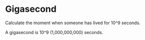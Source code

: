 # Gigasecond

Calculate the moment when someone has lived for 10^9 seconds.

A gigasecond is 10^9 (1,000,000,000) seconds.
